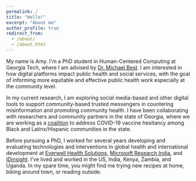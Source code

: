 ```yaml
---
permalink: /
title: "Hello!"
excerpt: "About me"
author_profile: true
redirect_from: 
  - /about/
  - /about.html
---
```


My name is Amy. I'm a PhD student in Human-Centered Computing at Georgia Tech, where I am advised by [Dr. Michael Best](https://mikeb.inta.gatech.edu/). I am interested in how digital platforms impact public health and social services, with the goal of informing more equitable and effective public health work especially at the community level.

In my current research, I am exploring social media-based and other digital tools to support community-based trusted messengers in countering misinformation and promoting community health. I have been collaborating with researchers and community partners in the state of Georgia, where we are working as a [coalition](https://www.msm.edu/news-center/coronavirusadvisory/GeorgiaCeal/georgiaceal.php) to address COVID-19 vaccine hesitancy among Black and Latinx/Hispanic communities in the state.

Before pursuing a PhD, I worked for several years developing and evaluating technologies and interventions in global health and international development at [Everwell Health Solutions](https://www.everwell.org/), [Microsoft Research India](https://www.microsoft.com/en-us/research/lab/microsoft-research-india/), and [IDinsight](https://www.idinsight.org/). I've lived and worked in the US, India, Kenya, Zambia, and Uganda. In my spare time, you might find me trying new recipes at home, biking around town, or reading outside.
